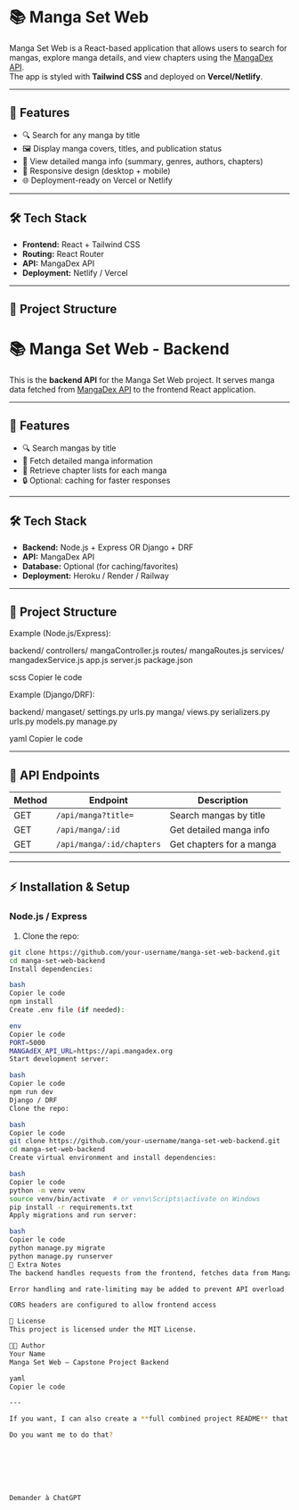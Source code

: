 # 📚 Manga Set Web

Manga Set Web is a React-based application that allows users to search for mangas, explore manga details, and view chapters using the [MangaDex API](https://api.mangadex.org/).  
The app is styled with **Tailwind CSS** and deployed on **Vercel/Netlify**.

---

## 🚀 Features

- 🔍 Search for any manga by title  
- 🖼️ Display manga covers, titles, and publication status  
- 📖 View detailed manga info (summary, genres, authors, chapters)  
- 📱 Responsive design (desktop + mobile)  
- 🌐 Deployment-ready on Vercel or Netlify  

---

## 🛠️ Tech Stack

- **Frontend:** React + Tailwind CSS  
- **Routing:** React Router  
- **API:** MangaDex API  
- **Deployment:** Netlify / Vercel  

---

## 📂 Project Structure

# 📚 Manga Set Web - Backend

This is the **backend API** for the Manga Set Web project. It serves manga data fetched from [MangaDex API](https://api.mangadex.org/) to the frontend React application.  

---

## 🚀 Features

- 🔍 Search mangas by title  
- 📖 Fetch detailed manga information  
- 📜 Retrieve chapter lists for each manga  
- 🔒 Optional: caching for faster responses  

---

## 🛠️ Tech Stack

- **Backend:** Node.js + Express OR Django + DRF  
- **API:** MangaDex API  
- **Database:** Optional (for caching/favorites)  
- **Deployment:** Heroku / Render / Railway  

---

## 📂 Project Structure

Example (Node.js/Express):

backend/
controllers/
mangaController.js
routes/
mangaRoutes.js
services/
mangadexService.js
app.js
server.js
package.json

scss
Copier le code

Example (Django/DRF):

backend/
mangaset/
settings.py
urls.py
manga/
views.py
serializers.py
urls.py
models.py
manage.py

yaml
Copier le code

---

## 🔌 API Endpoints

| Method | Endpoint               | Description |
|--------|------------------------|-------------|
| GET    | `/api/manga?title=`    | Search mangas by title |
| GET    | `/api/manga/:id`       | Get detailed manga info |
| GET    | `/api/manga/:id/chapters` | Get chapters for a manga |

---

## ⚡ Installation & Setup

### Node.js / Express

1. Clone the repo:
```bash
git clone https://github.com/your-username/manga-set-web-backend.git
cd manga-set-web-backend
Install dependencies:

bash
Copier le code
npm install
Create .env file (if needed):

env
Copier le code
PORT=5000
MANGAdEX_API_URL=https://api.mangadex.org
Start development server:

bash
Copier le code
npm run dev
Django / DRF
Clone the repo:

bash
Copier le code
git clone https://github.com/your-username/manga-set-web-backend.git
cd manga-set-web-backend
Create virtual environment and install dependencies:

bash
Copier le code
python -m venv venv
source venv/bin/activate  # or venv\Scripts\activate on Windows
pip install -r requirements.txt
Apply migrations and run server:

bash
Copier le code
python manage.py migrate
python manage.py runserver
📝 Extra Notes
The backend handles requests from the frontend, fetches data from MangaDex, and returns JSON responses

Error handling and rate-limiting may be added to prevent API overload

CORS headers are configured to allow frontend access

📌 License
This project is licensed under the MIT License.

👨‍💻 Author
Your Name
Manga Set Web – Capstone Project Backend

yaml
Copier le code

---

If you want, I can also create a **full combined project README** that covers **both frontend and backend** with setup instructions and API examples, so it’s ready for GitHub submission.  

Do you want me to do that?







Demander à ChatGPT
